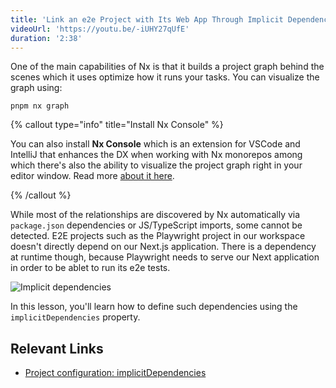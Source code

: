 ```yaml
---
title: 'Link an e2e Project with Its Web App Through Implicit Dependencies'
videoUrl: 'https://youtu.be/-iUHY27qUfE'
duration: '2:38'
---
```


One of the main capabilities of Nx is that it builds a project graph behind the scenes which it uses optimize how it runs your tasks. You can visualize the graph using:

```shell
pnpm nx graph
```

{% callout type="info" title="Install Nx Console" %}

You can also install **Nx Console** which is an extension for VSCode and IntelliJ that enhances the DX when working with Nx monorepos among which there's also the ability to visualize the project graph right in your editor window. Read more [about it here](/getting-started/editor-setup).

{% /callout %}

While most of the relationships are discovered by Nx automatically via `package.json` dependencies or JS/TypeScript imports, some cannot be detected. E2E projects such as the Playwright project in our workspace doesn't directly depend on our Next.js application. There is a dependency at runtime though, because Playwright needs to serve our Next application in order to be ablet to run its e2e tests.

![Implicit dependencies](/courses/pnpm-nx-next/images/implicit-dependencies.avif)

In this lesson, you'll learn how to define such dependencies using the `implicitDependencies` property.

## Relevant Links

- [Project configuration: implicitDependencies](/reference/project-configuration#implicitdependencies)
